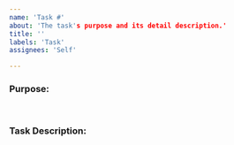 ```yaml
---
name: 'Task #'
about: 'The task's purpose and its detail description.'
title: ''
labels: 'Task'
assignees: 'Self'

---
```


### Purpose: 

<br />

### Task Description:
